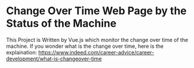 # Change Over Time Web Page by the Status of the Machine
 This Project is Written by Vue.js which monitor the change over time of the machine. 
If you wonder what is the change over time, here is the explaination: https://www.indeed.com/career-advice/career-development/what-is-changeover-time
